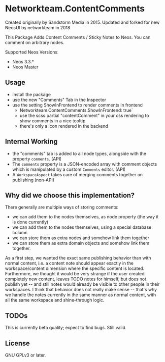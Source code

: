 # Networkteam.ContentComments

Created originally by Sandstorm Media in 2015.
Updated and forked for new NeosUI by networkteam in 2018

This Package Adds Content Comments / Sticky Notes to Neos. You can comment on arbitrary nodes.

Supported Neos Versions:

- Neos 3.3.*
- Neos Master

## Usage

* install the package
* use the new "Comments" Tab in the Inspector
* use the setting ShowInFrontend to render comments in frontend
  * Networkteam.ContentComments.ShowInFrontend: true`
  * use the scss partial "contentComment" in your css rendering to show comments in a nice tooltip
  * there's only a icon rendered in the backend

## Internal Working

* the "comments" tab is added to all node types, alongside with the property `comments`. (API)
* The `comments` property is a JSON-encoded array with comment objects which is manipulated by a custom `Comments` editor. (API)
* A `WorkspaceAspect` takes care of merging comments together on publishing (non-API)


## Why did we choose this implementation?

There generally are multiple ways of storing comments:

* we can add them to the nodes themselves, as node property (the way it is done currently)
* we can add them to the nodes themselves, using a special database column
* we can store them as extra nodes and somehow link them together
* we can store them as extra domain objects and somehow link them together.

As a first step, we wanted the exact same publishing behavior than with normal content, i.e. a content note should
appear exactly in the workspace/content dimension where the specific content is located. Furthermore, we thought it
would be very strange if the user created completely new content, leaves TODO notes for himself, but does not publish
yet -- and still notes would already be visible to other people in their workspaces. I think that behavior does
not really make sense -- that's why we handle the notes currently in the same manner as normal content, with all the same
workspace and shine-through logic.

## TODOs

This is currently beta quality; expect to find bugs. Still valid.

## License

GNU GPLv3 or later.
